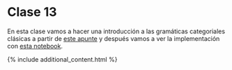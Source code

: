 # Clase 13 

En esta clase vamos a hacer una introducción a las gramáticas categoriales clásicas a partir de [este apunte](./handout.pdf) y después vamos a ver la implementación con [esta notebook](Clase-13-jupyter.md).

{% include additional_content.html %}
